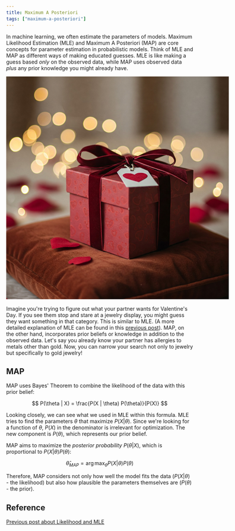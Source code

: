 ```yaml
---
title: Maximum A Posteriori 
tags: ["maximum-a-posteriori"]
---
```


In machine learning, we often estimate the parameters of models. Maximum Likelihood Estimation (MLE) and Maximum A Posteriori (MAP) are core concepts for parameter estimation in probabilistic models.  Think of MLE and MAP as different ways of making educated guesses. MLE is like making a guess based *only* on the observed data, while MAP uses observed data *plus* any prior knowledge you might already have.

<img src="./giftbox.jpg" alt="image for understanding MAP" style="max-width:600px; height:auto;">

Imagine you're trying to figure out what your partner wants for Valentine's Day. If you see them stop and stare at a jewelry display, you might guess they want something in that category. This is similar to MLE. (A more detailed explanation of MLE can be found in this <a href="../likelihood_MLE/likelihood_MLE.md">previous post</a>).  MAP, on the other hand, incorporates prior beliefs or knowledge in addition to the observed data. Let's say you already know your partner has allergies to metals other than gold. Now, you can narrow your search not only to jewelry but specifically to gold jewelry!


## MAP
MAP uses Bayes' Theorem to combine the likelihood of the data with this prior belief:

$$ P(\theta | X) = \frac{P(X | \theta) P(\theta)}{P(X)} $$

Looking closely, we can see what we used in MLE within this formula. MLE tries to find the parameters $\theta$ that maximize $P(X|\theta)$. Since we're looking for a function of $\theta$, $P(X)$ in the denominator is irrelevant for optimization. The new component is $P(\theta)$, which represents our prior belief.


MAP aims to maximize the *posterior probability* $P(\theta | X)$, which is proportional to $P(X|\theta) P(\theta)$:

$$ \hat{\theta}_{MAP} = \arg\max_{\theta} P(X | \theta) P(\theta) $$

Therefore, MAP considers not only how well the model fits the data ($P(X | \theta)$ - the likelihood) but also how plausible the parameters themselves are ($P(\theta)$ - the prior).

## Reference
 <a href="../likelihood_MLE/likelihood_MLE.md">Previous post about Likelihood and MLE</a>